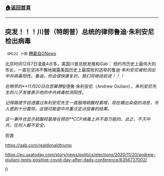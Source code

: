 ###  [:house:返回首頁](https://github.com/ourhimalayas/txt)
---

## 突发！！！川普（特朗普）总统的律师鲁迪‧朱利安尼检出病毒
` GM122 小雨` [轉載自GNews](https://gnews.org/zh-hans/623391/)

北京时间12月7日凌晨4点多，美国川普总统发推和Gab： 纽约市历史上最伟大的市长，一直在坚持不懈地揭露美国历史上最腐败的选举的鲁迪‧*朱利安尼被检测出中共病毒阳性。鲁迪，你会很快康复的，我们将继续前进！！！*



*在稍早的**11月20日白宫幕僚*安德魯‧朱利安尼（Andrew Giuliani），*朱利安尼先生的儿子发推表示他的中共病毒检测阳性。*

*记得路德节目透露过朱利安尼先生一直服用硫酸羟氯喹，现在爆出染疫的消息，令人感到十分震惊。这很可能是中共重点定点投毒的结果。*

*这一事件也显示硫酸羟氯喹在预防**CCP病毒上并不是万能的。总之，不灭中共，任何人都不安全。*

资源

https://gab.com/realdonaldtrump

https://eu.usatoday.com/story/news/politics/elections/2020/11/20/andrew-giuliani-tests-positive-covid-day-after-dads-conference/6356737002/

0
